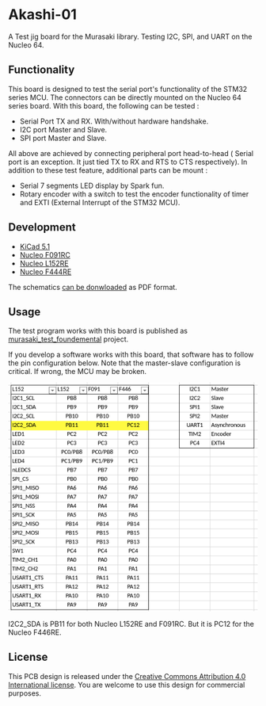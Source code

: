# Akashi-01
A Test jig board for the Murasaki library. Testing I2C, SPI, and UART on the Nucleo 64. 

## Functionality
This board is designed to test the serial port's functionality of the STM32 series MCU. The connectors can be directly mounted on the Nucleo 64 series board. With this board, the following can be tested :
- Serial Port TX and RX. With/without hardware handshake.
- I2C port Master and Slave. 
- SPI port Master and Slave. 

All above are achieved by connecting peripheral port head-to-head ( Serial port is an exception. It just tied TX to RX and RTS to CTS respectively). In addition to these test feature, additional parts can be mount : 
- Serial 7 segments LED display by Spark fun. 
- Rotary encoder with a switch to test the encoder functionality of timer and EXTI (External Interrupt of the STM32 MCU). 

## Development
- [KiCad 5.1](http://kicad-pcb.org/blog/2019/03/KiCad-5.1.0-Release/)
- [Nucleo F091RC](https://www.st.com/ja/evaluation-tools/nucleo-f091rc.html)
- [Nucleo L152RE](https://www.st.com/ja/evaluation-tools/nucleo-l152re.html)
- [Nucleo F444RE](https://www.st.com/ja/evaluation-tools/nucleo-f446re.html)

The schematics [can be donwloaded](docs/Akashi-01.pdf) as PDF format. 

## Usage
The test program works with this board is published as [murasaki_test_foundemental](https://github.com/suikan4github/murasaki_test_foundemental) project. 

If you develop a software works with this board, that software has to follow the pin configuration below. Note that the master-slave configuration is critical. If wrong, the MCU may be broken. 

![Pin Configurations](docs/pin-config.png)

I2C2_SDA is PB11 for both Nucleo L152RE and F091RC. But it is PC12 for the Nucleo F446RE.

## License
This PCB design is released under the [Creative Commons Attribution 4.0 International license](https://creativecommons.org/licenses/by/4.0/). You are welcome to use this design for commercial purposes. 